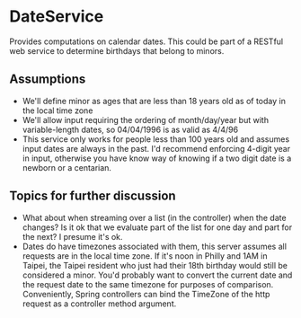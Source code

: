 # DateService
Provides computations on calendar dates.
This could be part of a RESTful web service to determine birthdays that belong to minors.


## Assumptions

- We'll define minor as ages that are less than 18 years old as of today in the local time zone
- We'll allow input requiring the ordering of month/day/year but with variable-length dates, so 04/04/1996 is as valid as 4/4/96
- This service only works for people less than 100 years old and assumes input dates are always in the past. 
  I'd recommend enforcing 4-digit year in input, otherwise you have know way of knowing if a two digit date is a newborn or a centarian.

## Topics for further discussion
- What about when streaming over a list (in the controller) when the date changes? 
  Is it ok that we evaluate part of the list for one day and part for the next? I presume it's ok.
- Dates do have timezones associated with them, this server assumes all requests are in the local time zone.
  If it's noon in Philly and 1AM in Taipei, the Taipei resident who just had their 18th birthday would still be considered a minor.
  You'd probably want to convert the current date and the request date to the same timezone for purposes of comparison.
  Conveniently, Spring controllers can bind the TimeZone of the http request as a controller method argument.





